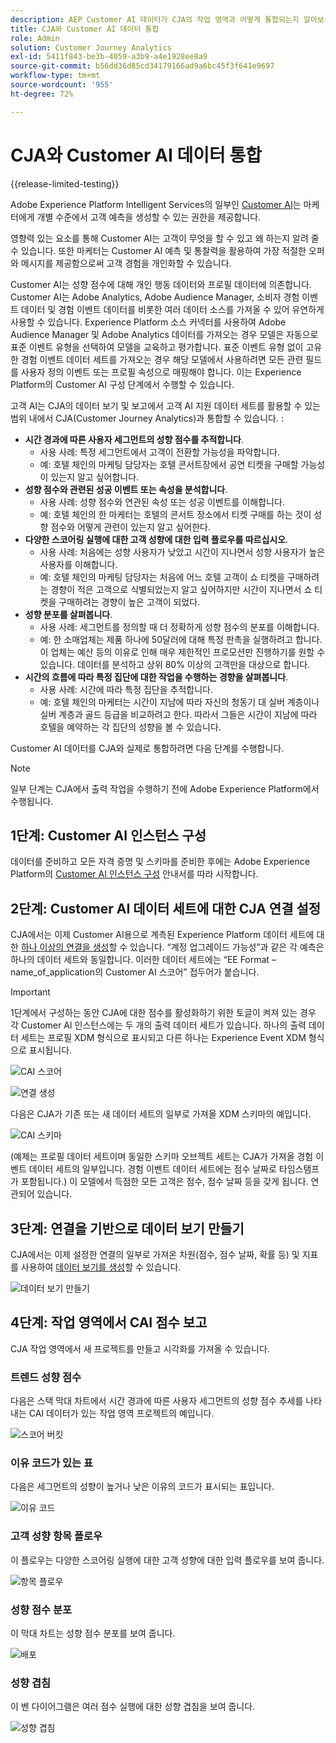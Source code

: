```yaml
---
description: AEP Customer AI 데이터가 CJA의 작업 영역과 어떻게 통합되는지 알아보십시오.
title: CJA와 Customer AI 데이터 통합
role: Admin
solution: Customer Journey Analytics
exl-id: 5411f843-be3b-4059-a3b9-a4e1928ee8a9
source-git-commit: b56dd36d85cd34179166ad9a6bc45f3f641e9697
workflow-type: tm+mt
source-wordcount: '955'
ht-degree: 72%

---
```


# CJA와 Customer AI 데이터 통합

{{release-limited-testing}}

Adobe Experience Platform Intelligent Services의 일부인 [Customer AI](https://experienceleague.adobe.com/docs/experience-platform/intelligent-services/customer-ai/overview.html?lang=ko-KR)는 마케터에게 개별 수준에서 고객 예측을 생성할 수 있는 권한을 제공합니다.

영향력 있는 요소를 통해 Customer AI는 고객이 무엇을 할 수 있고 왜 하는지 알려 줄 수 있습니다. 또한 마케터는 Customer AI 예측 및 통찰력을 활용하여 가장 적절한 오퍼와 메시지를 제공함으로써 고객 경험을 개인화할 수 있습니다.

Customer AI는 성향 점수에 대해 개인 행동 데이터와 프로필 데이터에 의존합니다. Customer AI는 Adobe Analytics, Adobe Audience Manager, 소비자 경험 이벤트 데이터 및 경험 이벤트 데이터를 비롯한 여러 데이터 소스를 가져올 수 있어 유연하게 사용할 수 있습니다. Experience Platform 소스 커넥터를 사용하여 Adobe Audience Manager 및 Adobe Analytics 데이터를 가져오는 경우 모델은 자동으로 표준 이벤트 유형을 선택하여 모델을 교육하고 평가합니다. 표준 이벤트 유형 없이 고유한 경험 이벤트 데이터 세트를 가져오는 경우 해당 모델에서 사용하려면 모든 관련 필드를 사용자 정의 이벤트 또는 프로필 속성으로 매핑해야 합니다. 이는 Experience Platform의 Customer AI 구성 단계에서 수행할 수 있습니다.

고객 AI는 CJA의 데이터 보기 및 보고에서 고객 AI 지원 데이터 세트를 활용할 수 있는 범위 내에서 CJA(Customer Journey Analytics)과 통합할 수 있습니다. :

* **시간 경과에 따른 사용자 세그먼트의 성향 점수를 추적합니다**.
   * 사용 사례: 특정 세그먼트에서 고객이 전환할 가능성을 파악합니다.
   * 예: 호텔 체인의 마케팅 담당자는 호텔 콘서트장에서 공연 티켓을 구매할 가능성이 있는지 알고 싶어합니다.
* **성향 점수와 관련된 성공 이벤트 또는 속성을 분석합니다**.
   * 사용 사례: 성향 점수와 연관된 속성 또는 성공 이벤트를 이해합니다.
   * 예: 호텔 체인의 한 마케터는 호텔의 콘서트 장소에서 티켓 구매를 하는 것이 성향 점수와 어떻게 관련이 있는지 알고 싶어한다.
* **다양한 스코어링 실행에 대한 고객 성향에 대한 입력 플로우를 따르십시오**.
   * 사용 사례: 처음에는 성향 사용자가 낮았고 시간이 지나면서 성향 사용자가 높은 사용자를 이해합니다.
   * 예: 호텔 체인의 마케팅 담당자는 처음에 어느 호텔 고객이 쇼 티켓을 구매하려는 경향이 적은 고객으로 식별되었는지 알고 싶어하지만 시간이 지나면서 쇼 티켓을 구매하려는 경향이 높은 고객이 되었다.
* **성향 분포를 살펴봅니다**.
   * 사용 사례: 세그먼트를 정의할 때 더 정확하게 성향 점수의 분포를 이해합니다.
   * 예: 한 소매업체는 제품 하나에 50달러에 대해 특정 판촉을 실행하려고 합니다. 이 업체는 예산 등의 이유로 인해 매우 제한적인 프로모션만 진행하기를 원할 수 있습니다. 데이터를 분석하고 상위 80% 이상의 고객만을 대상으로 합니다.
* **시간의 흐름에 따라 특정 집단에 대한 작업을 수행하는 경향을 살펴봅니다**.
   * 사용 사례: 시간에 따라 특정 집단을 추적합니다.
   * 예: 호텔 체인의 마케터는 시간이 지남에 따라 자신의 청동기 대 실버 계층이나 실버 계층과 골드 등급을 비교하려고 한다. 따라서 그들은 시간이 지남에 따라 호텔을 예약하는 각 집단의 성향을 볼 수 있습니다.

Customer AI 데이터를 CJA와 실제로 통합하려면 다음 단계를 수행합니다.

>[!NOTE]
>
>일부 단계는 CJA에서 출력 작업을 수행하기 전에 Adobe Experience Platform에서 수행됩니다.


## 1단계: Customer AI 인스턴스 구성

데이터를 준비하고 모든 자격 증명 및 스키마를 준비한 후에는 Adobe Experience Platform의 [Customer AI 인스턴스 구성](https://experienceleague.adobe.com/docs/experience-platform/intelligent-services/customer-ai/user-guide/configure.html?lang=ko-KR) 안내서를 따라 시작합니다.

## 2단계: Customer AI 데이터 세트에 대한 CJA 연결 설정

CJA에서는 이제 Customer AI용으로 계측된 Experience Platform 데이터 세트에 대한 [하나 이상의 연결을 생성](/help/connections/create-connection.md)할 수 있습니다. “계정 업그레이드 가능성”과 같은 각 예측은 하나의 데이터 세트와 동일합니다. 이러한 데이터 세트에는 “EE Format – name_of_application의 Customer AI 스코어” 접두어가 붙습니다.

>[!IMPORTANT]
>
>1단계에서 구성하는 동안 CJA에 대한 점수를 활성화하기 위한 토글이 켜져 있는 경우 각 Customer AI 인스턴스에는 두 개의 출력 데이터 세트가 있습니다. 하나의 출력 데이터 세트는 프로필 XDM 형식으로 표시되고 다른 하나는 Experience Event XDM 형식으로 표시됩니다.

![CAI 스코어](assets/cai-scores.png)

![연결 생성](assets/create-conn.png)

다음은 CJA가 기존 또는 새 데이터 세트의 일부로 가져올 XDM 스키마의 예입니다.

![CAI 스키마](assets/cai-schema.png)

(예제는 프로필 데이터 세트이며 동일한 스키마 오브젝트 세트는 CJA가 가져올 경험 이벤트 데이터 세트의 일부입니다. 경험 이벤트 데이터 세트에는 점수 날짜로 타임스탬프가 포함됩니다.) 이 모델에서 득점한 모든 고객은 점수, 점수 날짜 등을 갖게 됩니다. 연관되어 있습니다.

## 3단계: 연결을 기반으로 데이터 보기 만들기

CJA에서는 이제 설정한 연결의 일부로 가져온 차원(점수, 점수 날짜, 확률 등) 및 지표를 사용하여 [데이터 보기를 생성](/help/data-views/create-dataview.md)할 수 있습니다.

![데이터 보기 만들기](assets/create-dataview.png)

## 4단계: 작업 영역에서 CAI 점수 보고

CJA 작업 영역에서 새 프로젝트를 만들고 시각화를 가져올 수 있습니다.

### 트렌드 성향 점수

다음은 스택 막대 차트에서 시간 경과에 따른 사용자 세그먼트의 성향 점수 추세를 나타내는 CAI 데이터가 있는 작업 영역 프로젝트의 예입니다.

![스코어 버킷](assets/workspace-scores.png)

### 이유 코드가 있는 표

다음은 세그먼트의 성향이 높거나 낮은 이유의 코드가 표시되는 표입니다.

![이유 코드](assets/reason-codes.png)

### 고객 성향 항목 플로우

이 플로우는 다양한 스코어링 실행에 대한 고객 성향에 대한 입력 플로우를 보여 줍니다.

![항목 플로우](assets/flow.png)

### 성향 점수 분포

이 막대 차트는 성향 점수 분포를 보여 줍니다.

![배포](assets/distribution.png)

### 성향 겹침

이 벤 다이어그램은 여러 점수 실행에 대한 성향 겹침을 보여 줍니다.

![성향 겹침](assets/venn.png)
